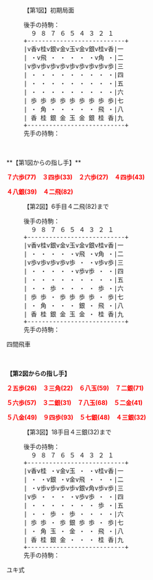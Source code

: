 <figure class="zumen">
<figcaption>【第1図】初期局面</figcaption>
<pre class="shogizumen">
後手の持駒：
  ９ ８ ７ ６ ５ ４ ３ ２ １
+---------------------------+
|v香v桂v銀v金v玉v金v銀v桂v香|一
| ・v飛 ・ ・ ・ ・ ・v角 ・|二
|v歩v歩v歩v歩v歩v歩v歩v歩v歩|三
| ・ ・ ・ ・ ・ ・ ・ ・ ・|四
| ・ ・ ・ ・ ・ ・ ・ ・ ・|五
| ・ ・ ・ ・ ・ ・ ・ ・ ・|六
| 歩 歩 歩 歩 歩 歩 歩 歩 歩|七
| ・ 角 ・ ・ ・ ・ ・ 飛 ・|八
| 香 桂 銀 金 玉 金 銀 桂 香|九
+---------------------------+
先手の持駒：
</pre>
</figure>
<br><br>
**【第1図からの指し手】**

<span style ="color: red">**７六歩(77)　３四歩(33)　２六歩(27)　４四歩(43)**</span>

<span style ="color: red">**４八銀(39)　４二飛(82)**</span>

<figure class="zumen">
<figcaption>【第2図】6手目４二飛(82)まで</figcaption>
<pre class="shogizumen">
後手の持駒：
  ９ ８ ７ ６ ５ ４ ３ ２ １
+---------------------------+
|v香v桂v銀v金v玉v金v銀v桂v香|一
| ・ ・ ・ ・ ・v飛 ・v角 ・|二
|v歩v歩v歩v歩v歩 ・ ・v歩v歩|三
| ・ ・ ・ ・ ・v歩v歩 ・ ・|四
| ・ ・ ・ ・ ・ ・ ・ ・ ・|五
| ・ ・ 歩 ・ ・ ・ ・ 歩 ・|六
| 歩 歩 ・ 歩 歩 歩 歩 ・ 歩|七
| ・ 角 ・ ・ ・ 銀 ・ 飛 ・|八
| 香 桂 銀 金 玉 金 ・ 桂 香|九
+---------------------------+
先手の持駒：
</pre>
</figure>
四間飛車

<br><br>
**【第2図からの指し手】**

<span style ="color: red">**２五歩(26)　３三角(22)　６八玉(59)　７二銀(71)**</span>

<span style ="color: red">**５六歩(57)　３二銀(31)　７八玉(68)　５二金(41)**</span>

<span style ="color: red">**５八金(49)　９四歩(93)　５七銀(48)　４三銀(32)**</span>

<figure class="zumen">
<figcaption>【第3図】18手目４三銀(32)まで</figcaption>
<pre class="shogizumen">
後手の持駒：
  ９ ８ ７ ６ ５ ４ ３ ２ １
+---------------------------+
|v香v桂 ・v金v玉 ・ ・v桂v香|一
| ・ ・v銀 ・v金v飛 ・ ・ ・|二
| ・v歩v歩v歩v歩v銀v角v歩v歩|三
|v歩 ・ ・ ・ ・v歩v歩 ・ ・|四
| ・ ・ ・ ・ ・ ・ ・ 歩 ・|五
| ・ ・ 歩 ・ 歩 ・ ・ ・ ・|六
| 歩 歩 ・ 歩 銀 歩 歩 ・ 歩|七
| ・ 角 玉 ・ 金 ・ ・ 飛 ・|八
| 香 桂 銀 金 ・ ・ ・ 桂 香|九
+---------------------------+
先手の持駒：
</pre>
</figure>
ユキ式

